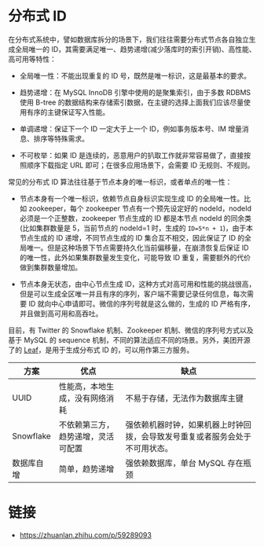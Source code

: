 # 分布式 ID

在分布式系统中，譬如数据库拆分的场景下，我们往往需要分布式节点各自独立生成全局唯一的 ID，其需要满足唯一、趋势递增(减少落库时的索引开销)、高性能、高可用等特性：

- 全局唯一性：不能出现重复的 ID 号，既然是唯一标识，这是最基本的要求。

- 趋势递增：在 MySQL InnoDB 引擎中使用的是聚集索引，由于多数 RDBMS 使用 B-tree 的数据结构来存储索引数据，在主键的选择上面我们应该尽量使用有序的主键保证写入性能。

- 单调递增：保证下一个 ID 一定大于上一个 ID，例如事务版本号、IM 增量消息、排序等特殊需求。

- 不可枚举：如果 ID 是连续的，恶意用户的扒取工作就非常容易做了，直接按照顺序下载指定 URL 即可；在很多应用场景下，会需要 ID 无规则、不规则。

常见的分布式 ID 算法往往基于节点本身的唯一标识，或者单点的唯一性：

- 节点本身有一个唯一标识，依赖节点自身标识实现生成 ID 的全局唯一性。比如 zookeeper，每个 zookeeper 节点有一个预先设定好的 nodeId，nodeId 必须是一个正整数，zookeeper 节点生成的 ID 都是本节点 nodeId 的同余类(比如集群数量是 5，当前节点的 nodeId=1 时，生成的 `ID=5*n + 1`)，由于本节点生成的 ID 递增，不同节点生成的 ID 集合互不相交，因此保证了 ID 的全局唯一。但是这种场景下节点需要持久化当前偏移量，在崩溃恢复后保证 ID 的唯一性，此外如果集群数量发生变化，可能导致 ID 重复，需要额外的代价做到集群数量增加。

- 节点本身无状态，由中心节点生成 ID，这种方式对高可用和性能的挑战很高，但是可以生成全区唯一并且有序的序列，客户端不需要记录任何信息，每次需要 ID 就向中心申请即可。微信的序列号就是这么做的，生成的 ID 严格有序，并且做到高可用和高吞吐。

目前，有 Twitter 的 Snowflake 机制、Zookeeper 机制、微信的序列号方式以及基于 MySQL 的 sequence 机制，不同的算法适应不同的场景。另外，美团开源了的 [Leaf](https://github.com/Meituan-Dianping/Leaf)，是用于生成分布式 ID 的，可以用作第三方服务。

| 方案       | 优点                               | 缺点                                                                         |
| ---------- | ---------------------------------- | ---------------------------------------------------------------------------- |
| UUID       | 性能高，本地生成，没有网络消耗     | 不易于存储，无法作为数据库主键                                               |
| Snowflake  | 不依赖第三方，趋势递增，灵活可配置 | 强依赖机器时钟，如果机器上时钟回拨，会导致发号重复或者服务会处于不可用状态。 |
| 数据库自增 | 简单，趋势递增                     | 强依赖数据库，单台 MySQL 存在瓶颈                                            |

# 链接

- https://zhuanlan.zhihu.com/p/59289093
